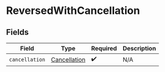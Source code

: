 # ReversedWithCancellation


## Fields

| Field                                                   | Type                                                    | Required                                                | Description                                             |
| ------------------------------------------------------- | ------------------------------------------------------- | ------------------------------------------------------- | ------------------------------------------------------- |
| `cancellation`                                          | [Cancellation](../../models/components/Cancellation.md) | :heavy_check_mark:                                      | N/A                                                     |